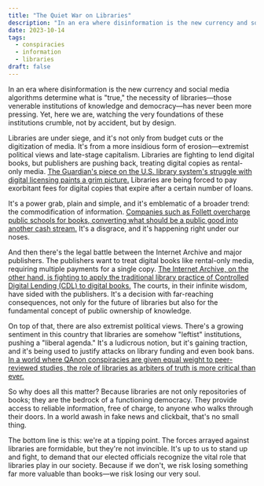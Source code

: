 ```yaml
---
title: "The Quiet War on Libraries"
description: "In an era where disinformation is the new currency and social media algorithms determine what is "true," the necessity of libraries has never been more pressing. Yet, here we are, watching the very foundations of these institutions crumble, not by accident, but by design."
date: 2023-10-14
tags:
  - conspiracies
  - information
  - libraries
draft: false
---
```



In an era where disinformation is the new currency and social media algorithms determine what is "true," the necessity of libraries—those venerable institutions of knowledge and democracy—has never been more pressing. Yet, here we are, watching the very foundations of these institutions crumble, not by accident, but by design.

Libraries are under siege, and it's not only from budget cuts or the digitization of media. It's from a more insidious form of erosion—extremist political views and late-stage capitalism. Libraries are fighting to lend digital books, but publishers are pushing back, treating digital copies as rental-only media. [The Guardian's piece on the U.S. library system's struggle with digital licensing paints a grim picture.](https://www.theguardian.com/commentisfree/2023/oct/09/us-library-system-attack-digital-licensing) Libraries are being forced to pay exorbitant fees for digital copies that expire after a certain number of loans.

It's a power grab, plain and simple, and it's emblematic of a broader trend: the commodification of information. [Companies such as Follett overcharge public schools for books, converting what should be a public good into another cash stream.](https://newrepublic.com/article/160649/book-companies-follett-overcharge-public-schools) It's a disgrace, and it's happening right under our noses.

And then there's the legal battle between the Internet Archive and major publishers. The publishers want to treat digital books like rental-only media, requiring multiple payments for a single copy. [The Internet Archive, on the other hand, is fighting to apply the traditional library practice of Controlled Digital Lending (CDL) to digital books.](https://www.thenation.com/article/culture/internet-archive-lawsuit-libraries-books/) The courts, in their infinite wisdom, have sided with the publishers. It's a decision with far-reaching consequences, not only for the future of libraries but also for the fundamental concept of public ownership of knowledge.

On top of that, there are also extremist political views. There's a growing sentiment in this country that libraries are somehow "leftist" institutions, pushing a "liberal agenda." It's a ludicrous notion, but it's gaining traction, and it's being used to justify attacks on library funding and even book bans. [In a world where QAnon conspiracies are given equal weight to peer-reviewed studies, the role of libraries as arbiters of truth is more critical than ever.](https://www.theguardian.com/us-news/2023/aug/16/qanon-conspiracy-theory-sound-of-freedom-trump-desantis)

So why does all this matter? Because libraries are not only repositories of books; they are the bedrock of a functioning democracy. They provide access to reliable information, free of charge, to anyone who walks through their doors. In a world awash in fake news and clickbait, that's no small thing.

The bottom line is this: we're at a tipping point. The forces arrayed against libraries are formidable, but they're not invincible. It's up to us to stand up and fight, to demand that our elected officials recognize the vital role that libraries play in our society. Because if we don't, we risk losing something far more valuable than books—we risk losing our very soul.